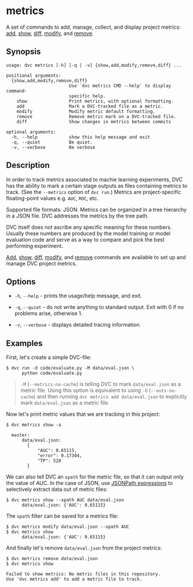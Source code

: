 # metrics

A set of commands to add, manage, collect, and display project metrics:
[add](/doc/command-reference/metrics/add),
[show](/doc/command-reference/metrics/show),
[diff](/doc/command-reference/metrics/diff),
[modify](/doc/command-reference/metrics/modify), and
[remove](/doc/command-reference/metrics/remove).

## Synopsis

```usage
usage: dvc metrics [-h] [-q | -v] {show,add,modify,remove,diff} ...

positional arguments:
  {show,add,modify,remove,diff}
                        Use `dvc metrics CMD --help` to display command-
                        specific help.
    show                Print metrics, with optional formatting.
    add                 Mark a DVC-tracked file as a metric.
    modify              Modify metric default formatting.
    remove              Remove metric mark on a DVC-tracked file.
    diff                Show changes in metrics between commits

optional arguments:
  -h, --help            show this help message and exit
  -q, --quiet           Be quiet.
  -v, --verbose         Be verbose
```

## Description

In order to track metrics associated to machie learning experiments, DVC has the
ability to mark a certain stage <abbr>outputs</abbr> as files containing metrics
to track. (See the `--metrics` option of `dvc run`.) Metrics are
project-specific floating-point values e.g. `AUC`, `ROC`, etc.

Supported file formats: JSON. Metrics can be organized in a tree hierarchy in a
JSON file. DVC addresses the metrics by the tree path.

DVC itself does not ascribe any specific meaning for these numbers. Usually
these numbers are produced by the model training or model evaluation code and
serve as a way to compare and pick the best performing experiment.

[Add](/doc/command-reference/metrics/add),
[show](/doc/command-reference/metrics/show),
[diff](/doc/command-reference/metrics/diff),
[modify](/doc/command-reference/metrics/modify), and
[remove](/doc/command-reference/metrics/remove) commands are available to set up
and manage <abbr>DVC project</abbr> metrics.

## Options

- `-h`, `--help` - prints the usage/help message, and exit.

- `-q`, `--quiet` - do not write anything to standard output. Exit with 0 if no
  problems arise, otherwise 1.

- `-v`, `--verbose` - displays detailed tracing information.

## Examples

First, let's create a simple DVC-file:

```dvc
$ dvc run -d code/evaluate.py -M data/eval.json \
      python code/evaluate.py
```

> `-M` (`--metrics-no-cache`) is telling DVC to mark `data/eval.json` as a
> metric file. Using this option is equivalent to using `-O` (`--outs-no-cache`)
> and then running `dvc metrics add data/eval.json` to explicitly mark
> `data/eval.json` as a metric file.

Now let's print metric values that we are tracking in this <abbr>project</abbr>:

```dvc
$ dvc metrics show -a

  master:
      data/eval.json:
		{
		    "AUC": 0.65115,
		    "error": 0.17304,
		    "TP": 528
		}
```

We can also tell DVC an `xpath` for the metric file, so that it can output only
the value of AUC. In the case of JSON, use
[JSONPath expressions](https://goessner.net/articles/JsonPath/index.html) to
selectively extract data out of metric files:

```dvc
$ dvc metrics show --xpath AUC data/eval.json
      data/eval.json: {'AUC': 0.65115}
```

The `xpath` filter can be saved for a metrics file:

```dvc
$ dvc metrics modify data/eval.json --xpath AUC
$ dvc metrics show
      data/eval.json: {'AUC': 0.65115}
```

And finally let's remove `data/eval.json` from the project metrics:

```dvc
$ dvc metrics remove data/eval.json
$ dvc metrics show

Failed to show metrics: No metric files in this repository.
Use 'dvc metrics add' to add a metric file to track.
```
